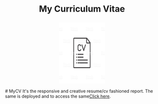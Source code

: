# <p align="center">My Curriculum Vitae</p>
<p align="center">
  <img width="150" height="200" src="cv.jpg">
</p>
# MyCV
It's the responsive and creative resume/cv fashioned report.
The same is deployed and to access the same<a href="https://akshaychaudhari.github.io/MyCV/">Click here</a>.
